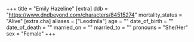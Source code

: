+++
title = "Emily Hazeline"
[extra]
ddb = "https://www.dndbeyond.com/characters/84515274"
mortality_status = "Alive"
[extra.cha]
aliases = ["Leodmila"]
age = ""
date_of_birth = ""
date_of_death = ""
married_on = ""
married_to = ""
pronouns = "She/Her"
sex = "Female"
+++

